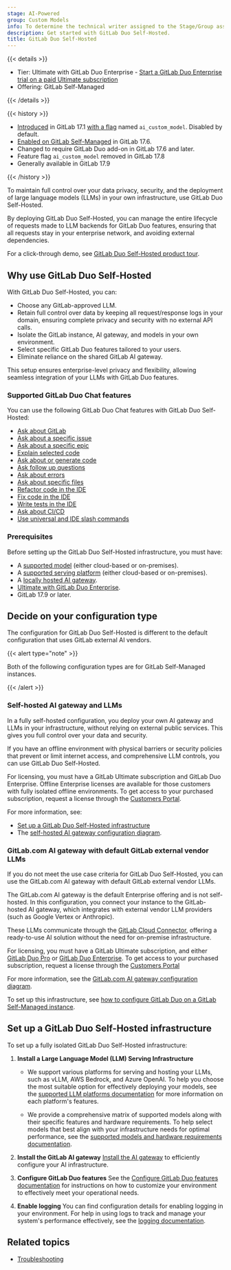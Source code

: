 ```yaml
---
stage: AI-Powered
group: Custom Models
info: To determine the technical writer assigned to the Stage/Group associated with this page, see https://handbook.gitlab.com/handbook/product/ux/technical-writing/#assignments
description: Get started with GitLab Duo Self-Hosted.
title: GitLab Duo Self-Hosted
---
```


{{< details >}}

- Tier: Ultimate with GitLab Duo Enterprise - [Start a GitLab Duo Enterprise trial on a paid Ultimate subscription](https://about.gitlab.com/solutions/gitlab-duo-pro/sales/?type=free-trial)
- Offering: GitLab Self-Managed

{{< /details >}}

{{< history >}}

- [Introduced](https://gitlab.com/groups/gitlab-org/-/epics/12972) in GitLab 17.1 [with a flag](../feature_flags.md) named `ai_custom_model`. Disabled by default.
- [Enabled on GitLab Self-Managed](https://gitlab.com/groups/gitlab-org/-/epics/15176) in GitLab 17.6.
- Changed to require GitLab Duo add-on in GitLab 17.6 and later.
- Feature flag `ai_custom_model` removed in GitLab 17.8
- Generally available in GitLab 17.9

{{< /history >}}

To maintain full control over your data privacy, security, and the deployment of large language models (LLMs) in your own infrastructure, use GitLab Duo Self-Hosted.

By deploying GitLab Duo Self-Hosted, you can manage the entire lifecycle of requests made to LLM backends for GitLab Duo features, ensuring that all requests stay in your enterprise network, and avoiding external dependencies.

For a click-through demo, see [GitLab Duo Self-Hosted product tour](https://gitlab.navattic.com/gitlab-duo-self-hosted).
<!-- Demo published on 2025-02-13 -->

## Why use GitLab Duo Self-Hosted

With GitLab Duo Self-Hosted, you can:

- Choose any GitLab-approved LLM.
- Retain full control over data by keeping all request/response logs in your domain, ensuring complete privacy and security with no external API calls.
- Isolate the GitLab instance, AI gateway, and models in your own environment.
- Select specific GitLab Duo features tailored to your users.
- Eliminate reliance on the shared GitLab AI gateway.

This setup ensures enterprise-level privacy and flexibility, allowing seamless integration of your LLMs with GitLab Duo features.

### Supported GitLab Duo Chat features

You can use the following GitLab Duo Chat features with GitLab Duo Self-Hosted:

- [Ask about GitLab](../../user/gitlab_duo_chat/examples.md#ask-about-gitlab)
- [Ask about a specific issue](../../user/gitlab_duo_chat/examples.md#ask-about-a-specific-issue)
- [Ask about a specific epic](../../user/gitlab_duo_chat/examples.md#ask-about-a-specific-epic)
- [Explain selected code](../../user/gitlab_duo_chat/examples.md#explain-selected-code)
- [Ask about or generate code](../../user/gitlab_duo_chat/examples.md#ask-about-or-generate-code)
- [Ask follow up questions](../../user/gitlab_duo_chat/examples.md#ask-follow-up-questions)
- [Ask about errors](../../user/gitlab_duo_chat/examples.md#ask-about-errors)
- [Ask about specific files](../../user/gitlab_duo_chat/examples.md#ask-about-specific-files)
- [Refactor code in the IDE](../../user/gitlab_duo_chat/examples.md#refactor-code-in-the-ide)
- [Fix code in the IDE](../../user/gitlab_duo_chat/examples.md#fix-code-in-the-ide)
- [Write tests in the IDE](../../user/gitlab_duo_chat/examples.md#write-tests-in-the-ide)
- [Ask about CI/CD](../../user/gitlab_duo_chat/examples.md#ask-about-cicd)
- [Use universal and IDE slash commands](../../user/gitlab_duo_chat/examples.md#gitlab-duo-chat-slash-commands)

### Prerequisites

Before setting up the GitLab Duo Self-Hosted infrastructure, you must have:

- A [supported model](../gitlab_duo_self_hosted/supported_models_and_hardware_requirements.md) (either cloud-based or on-premises).
- A [supported serving platform](../gitlab_duo_self_hosted/supported_llm_serving_platforms.md) (either cloud-based or on-premises).
- A [locally hosted AI gateway](../../install/install_ai_gateway.md).
- [Ultimate with GitLab Duo Enterprise](https://about.gitlab.com/solutions/gitlab-duo-pro/sales/?toggle=gitlab-duo-pro).
- GitLab 17.9 or later.

## Decide on your configuration type

The configuration for GitLab Duo Self-Hosted is different to the default configuration
that uses GitLab external AI vendors.

{{< alert type="note" >}}

Both of the following configuration types are for GitLab Self-Managed instances.

{{< /alert >}}

### Self-hosted AI gateway and LLMs

In a fully self-hosted configuration, you deploy your own AI gateway and LLMs in your infrastructure, without relying on external public services. This gives you full control over your data and security.

If you have an offline environment with physical barriers or security policies that prevent or limit internet access, and comprehensive LLM controls, you can use GitLab Duo Self-Hosted.

For licensing, you must have a GitLab Ultimate subscription and GitLab Duo Enterprise. Offline Enterprise licenses are available for those customers with fully isolated offline environments. To get access to your purchased subscription, request a license through the [Customers Portal](../../subscriptions/customers_portal.md).

For more information, see:

- [Set up a GitLab Duo Self-Hosted infrastructure](#set-up-a-gitlab-duo-self-hosted-infrastructure)
- The [self-hosted AI gateway configuration diagram](configuration_types.md#self-hosted-ai-gateway).

### GitLab.com AI gateway with default GitLab external vendor LLMs

If you do not meet the use case criteria for GitLab Duo Self-Hosted, you can use the
GitLab.com AI gateway with default GitLab external vendor LLMs.

The GitLab.com AI gateway is the default Enterprise offering and is not self-hosted. In this configuration,
you connect your instance to the GitLab-hosted AI gateway, which
integrates with external vendor LLM providers (such as Google Vertex or Anthropic).

These LLMs communicate through the [GitLab Cloud Connector](../../development/cloud_connector/_index.md),
offering a ready-to-use AI solution without the need for on-premise infrastructure.

For licensing, you must have a GitLab Ultimate subscription, and either [GitLab Duo Pro](https://about.gitlab.com/solutions/gitlab-duo-pro/sales/?type=free-trial) or [GitLab Duo Enterprise](https://about.gitlab.com/solutions/gitlab-duo-pro/sales/?type=free-trial). To get access to your purchased subscription, request a license through the [Customers Portal](../../subscriptions/customers_portal.md)

For more information, see the
[GitLab.com AI gateway configuration diagram](configuration_types.md#gitlabcom-ai-gateway).

To set up this infrastructure, see [how to configure GitLab Duo on a GitLab Self-Managed instance](../../user/gitlab_duo/setup.md).

## Set up a GitLab Duo Self-Hosted infrastructure

To set up a fully isolated GitLab Duo Self-Hosted infrastructure:

1. **Install a Large Language Model (LLM) Serving Infrastructure**

   - We support various platforms for serving and hosting your LLMs, such as vLLM, AWS Bedrock, and Azure OpenAI. To help you choose the most suitable option for effectively deploying your models, see the [supported LLM platforms documentation](../gitlab_duo_self_hosted/supported_llm_serving_platforms.md) for more information on each platform's features.

   - We provide a comprehensive matrix of supported models along with their specific features and hardware requirements. To help select models that best align with your infrastructure needs for optimal performance, see the [supported models and hardware requirements documentation](../gitlab_duo_self_hosted/supported_models_and_hardware_requirements.md).

1. **Install the GitLab AI gateway**
   [Install the AI gateway](../../install/install_ai_gateway.md) to efficiently configure your AI infrastructure.

1. **Configure GitLab Duo features**
   See the [Configure GitLab Duo features documentation](../gitlab_duo_self_hosted/configure_duo_features.md) for instructions on how to customize your environment to effectively meet your operational needs.

1. **Enable logging**
   You can find configuration details for enabling logging in your environment. For help in using logs to track and manage your system's performance effectively, see the [logging documentation](../gitlab_duo_self_hosted/logging.md).

## Related topics

- [Troubleshooting](../gitlab_duo_self_hosted/troubleshooting.md)
